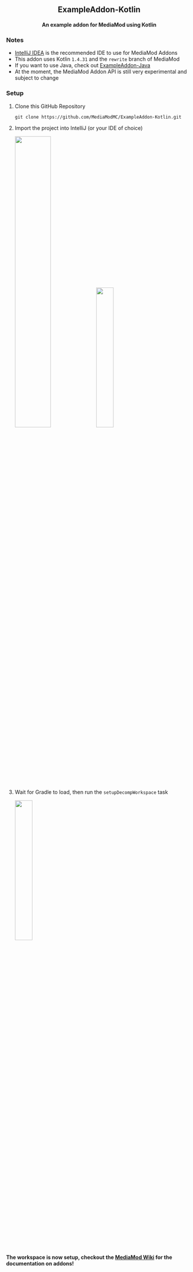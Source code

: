 <div align="center">

## ExampleAddon-Kotlin

#### An example addon for MediaMod using Kotlin

</div>

### Notes

- [IntelliJ IDEA](https://www.jetbrains.com/idea/) is the recommended IDE to use for MediaMod Addons
- This addon uses Kotlin ``1.4.31`` and the ``rewrite`` branch of MediaMod
- If you want to use Java, check out [ExampleAddon-Java](https://github.com/MediaModMC/ExampleAddon-Java)
- At the moment, the MediaMod Addon API is still very experimental and subject to change

### Setup

1. Clone this GitHub Repository
    ```
    git clone https://github.com/MediaModMC/ExampleAddon-Kotlin.git
    ```

2. Import the project into IntelliJ (or your IDE of choice)
   <div>
      <img src="https://cdn.discordapp.com/attachments/806461073199988737/817728961248362516/unknown.png" width="45%">
      <img src="https://cdn.discordapp.com/attachments/806461073199988737/817729124268769290/unknown.png" width="31.2%">
   </div>

3. Wait for Gradle to load, then run the ``setupDecompWorkspace`` task
   <div>
      <img src="https://cdn.discordapp.com/attachments/806461073199988737/817730572528910396/unknown.png" width="31.2%">
   </div>

**The workspace is now setup, checkout the [MediaMod Wiki](https://github.com/MediaModMC/MediaMod/wiki) for the
documentation on addons!**
